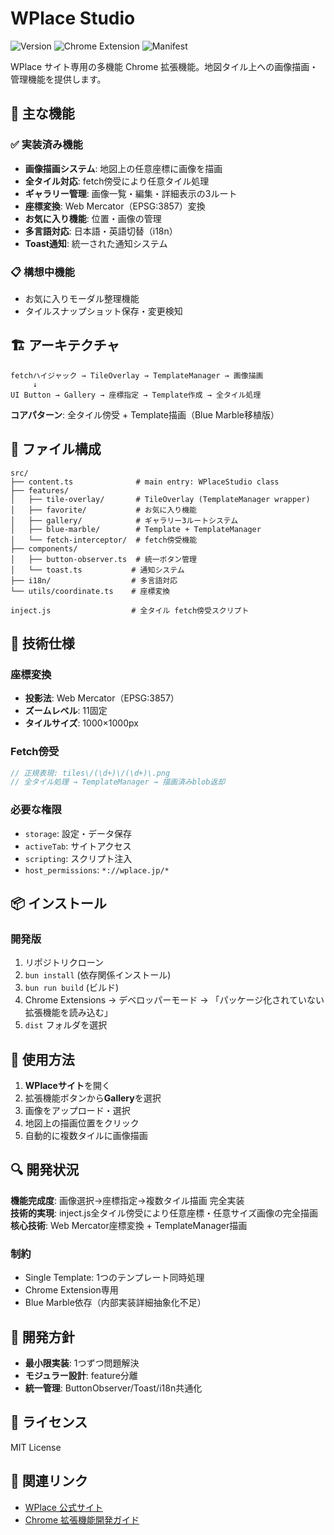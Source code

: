 # WPlace Studio

![Version](https://img.shields.io/badge/version-1.0.0-blue.svg)
![Chrome Extension](https://img.shields.io/badge/Chrome-Extension-green.svg)
![Manifest](https://img.shields.io/badge/Manifest-V3-orange.svg)

WPlace サイト専用の多機能 Chrome 拡張機能。地図タイル上への画像描画・管理機能を提供します。

## 🚀 主な機能

### ✅ 実装済み機能
- **画像描画システム**: 地図上の任意座標に画像を描画
- **全タイル対応**: fetch傍受により任意タイル処理
- **ギャラリー管理**: 画像一覧・編集・詳細表示の3ルート
- **座標変換**: Web Mercator（EPSG:3857）変換
- **お気に入り機能**: 位置・画像の管理
- **多言語対応**: 日本語・英語切替（i18n）
- **Toast通知**: 統一された通知システム

### 📋 構想中機能
- お気に入りモーダル整理機能
- タイルスナップショット保存・変更検知

## 🏗️ アーキテクチャ

```
fetchハイジャック → TileOverlay → TemplateManager → 画像描画
     ↓
UI Button → Gallery → 座標指定 → Template作成 → 全タイル処理
```

**コアパターン**: 全タイル傍受 + Template描画（Blue Marble移植版）

## 📁 ファイル構成

```
src/
├── content.ts              # main entry: WPlaceStudio class
├── features/
│   ├── tile-overlay/       # TileOverlay (TemplateManager wrapper)
│   ├── favorite/           # お気に入り機能
│   ├── gallery/            # ギャラリー3ルートシステム
│   ├── blue-marble/        # Template + TemplateManager
│   └── fetch-interceptor/  # fetch傍受機能
├── components/
│   ├── button-observer.ts  # 統一ボタン管理
│   └── toast.ts           # 通知システム
├── i18n/                  # 多言語対応
└── utils/coordinate.ts    # 座標変換

inject.js                  # 全タイル fetch傍受スクリプト
```

## 🔧 技術仕様

### 座標変換
- **投影法**: Web Mercator（EPSG:3857）
- **ズームレベル**: 11固定
- **タイルサイズ**: 1000×1000px

### Fetch傍受
```javascript
// 正規表現: tiles\/(\d+)\/(\d+)\.png
// 全タイル処理 → TemplateManager → 描画済みblob返却
```

### 必要な権限
- `storage`: 設定・データ保存
- `activeTab`: サイトアクセス
- `scripting`: スクリプト注入
- `host_permissions`: `*://wplace.jp/*`

## 📦 インストール

### 開発版
1. リポジトリクローン
2. `bun install` (依存関係インストール)
3. `bun run build` (ビルド)
4. Chrome Extensions → デベロッパーモード → 「パッケージ化されていない拡張機能を読み込む」
5. `dist` フォルダを選択

## 🎯 使用方法

1. **WPlaceサイト**を開く
2. 拡張機能ボタンから**Gallery**を選択
3. 画像をアップロード・選択
4. 地図上の描画位置をクリック
5. 自動的に複数タイルに画像描画

## 🔍 開発状況

**機能完成度**: 画像選択→座標指定→複数タイル描画 完全実装  
**技術的実現**: inject.js全タイル傍受により任意座標・任意サイズ画像の完全描画  
**核心技術**: Web Mercator座標変換 + TemplateManager描画

### 制約
- Single Template: 1つのテンプレート同時処理
- Chrome Extension専用
- Blue Marble依存（内部実装詳細抽象化不足）

## 🤝 開発方針

- **最小限実装**: 1つずつ問題解決
- **モジュラー設計**: feature分離
- **統一管理**: ButtonObserver/Toast/i18n共通化

## 📄 ライセンス

MIT License

## 🔗 関連リンク

- [WPlace 公式サイト](https://wplace.jp/)
- [Chrome 拡張機能開発ガイド](https://developer.chrome.com/docs/extensions/)
